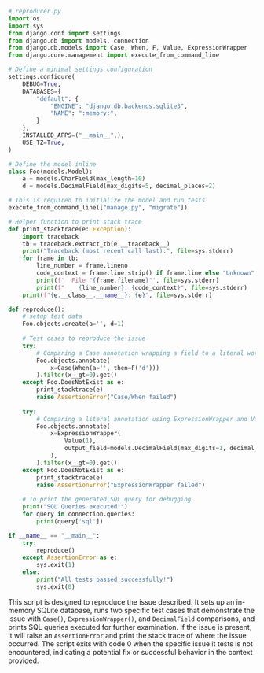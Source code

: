 ```python
# reproducer.py
import os
import sys
from django.conf import settings
from django.db import models, connection
from django.db.models import Case, When, F, Value, ExpressionWrapper
from django.core.management import execute_from_command_line

# Define a minimal settings configuration
settings.configure(
    DEBUG=True,
    DATABASES={
        "default": {
            "ENGINE": "django.db.backends.sqlite3",
            "NAME": ":memory:",
        }
    },
    INSTALLED_APPS=("__main__",),
    USE_TZ=True,
)

# Define the model inline
class Foo(models.Model):
    a = models.CharField(max_length=10)
    d = models.DecimalField(max_digits=5, decimal_places=2)

# This is required to initialize the model and run tests
execute_from_command_line(["manage.py", "migrate"])

# Helper function to print stack trace
def print_stacktrace(e: Exception):
    import traceback
    tb = traceback.extract_tb(e.__traceback__)
    print("Traceback (most recent call last):", file=sys.stderr)
    for frame in tb:
        line_number = frame.lineno
        code_context = frame.line.strip() if frame.line else "Unknown"
        print(f'  File "{frame.filename}"', file=sys.stderr)
        print(f"    {line_number}: {code_context}", file=sys.stderr)
    print(f"{e.__class__.__name__}: {e}", file=sys.stderr)

def reproduce():
    # setup test data
    Foo.objects.create(a='', d=1)
    
    # Test cases to reproduce the issue
    try:
        # Comparing a Case annotation wrapping a field to a literal works
        Foo.objects.annotate(
            x=Case(When(a='', then=F('d')))
        ).filter(x__gt=0).get()
    except Foo.DoesNotExist as e:
        print_stacktrace(e)
        raise AssertionError("Case/When failed")
        
    try:
        # Comparing a literal annotation using ExpressionWrapper and Value to a literal works
        Foo.objects.annotate(
            x=ExpressionWrapper(
                Value(1),
                output_field=models.DecimalField(max_digits=1, decimal_places=0),
            ),
        ).filter(x__gt=0).get()
    except Foo.DoesNotExist as e:
        print_stacktrace(e)
        raise AssertionError("ExpressionWrapper failed")
    
    # To print the generated SQL query for debugging
    print("SQL Queries executed:")
    for query in connection.queries:
        print(query['sql'])

if __name__ == "__main__":
    try:
        reproduce()
    except AssertionError as e:
        sys.exit(1)
    else:
        print("All tests passed successfully!")
        sys.exit(0)
```
This script is designed to reproduce the issue described. It sets up an in-memory SQLite database, runs two specific test cases that demonstrate the issue with `Case()`, `ExpressionWrapper()`, and `DecimalField` comparisons, and prints SQL queries executed for further examination. If the issue is present, it will raise an `AssertionError` and print the stack trace of where the issue occurred. The script exits with code 0 when the specific issue it tests is not encountered, indicating a potential fix or successful behavior in the context provided.